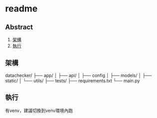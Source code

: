 # readme

## Abstract
1. [架構](#架構)
2. [執行](#執行)



## 架構

datachecker/
├── app/
│   ├── api/
│   ├── config
│   ├── models/
│   ├── static/
│   └── utils/
├── tests/
├── requirements.txt
└── main.py


## 執行

有venv，建議切換到venv環境內跑